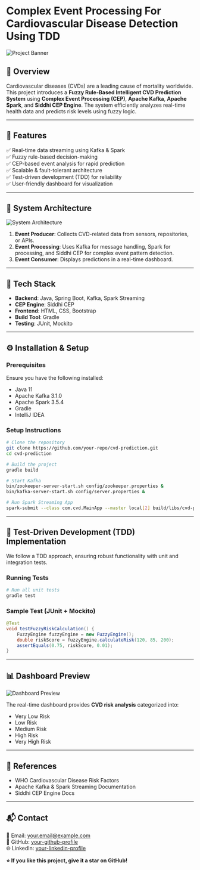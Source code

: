 # Complex Event Processing For Cardiovascular Disease Detection Using TDD

![Project Banner](https://via.placeholder.com/1000x300)

## 📌 Overview
Cardiovascular diseases (CVDs) are a leading cause of mortality worldwide. This project introduces a **Fuzzy Rule-Based Intelligent CVD Prediction System** using **Complex Event Processing (CEP)**, **Apache Kafka**, **Apache Spark**, and **Siddhi CEP Engine**. The system efficiently analyzes real-time health data and predicts risk levels using fuzzy logic.

---

## 🚀 Features
✅ Real-time data streaming using Kafka & Spark  
✅ Fuzzy rule-based decision-making  
✅ CEP-based event analysis for rapid prediction  
✅ Scalable & fault-tolerant architecture  
✅ Test-driven development (TDD) for reliability  
✅ User-friendly dashboard for visualization  

---

## 📜 System Architecture
![System Architecture](https://via.placeholder.com/800x400)

1. **Event Producer**: Collects CVD-related data from sensors, repositories, or APIs.  
2. **Event Processing**: Uses Kafka for message handling, Spark for processing, and Siddhi CEP for complex event pattern detection.  
3. **Event Consumer**: Displays predictions in a real-time dashboard.  

---

## 📂 Tech Stack
- **Backend**: Java, Spring Boot, Kafka, Spark Streaming
- **CEP Engine**: Siddhi CEP
- **Frontend**: HTML, CSS, Bootstrap
- **Build Tool**: Gradle
- **Testing**: JUnit, Mockito

---

## ⚙️ Installation & Setup
### Prerequisites
Ensure you have the following installed:
- Java 11
- Apache Kafka 3.1.0
- Apache Spark 3.5.4
- Gradle
- IntelliJ IDEA

### Setup Instructions
```bash
# Clone the repository
git clone https://github.com/your-repo/cvd-prediction.git
cd cvd-prediction

# Build the project
gradle build

# Start Kafka
bin/zookeeper-server-start.sh config/zookeeper.properties &
bin/kafka-server-start.sh config/server.properties &

# Run Spark Streaming App
spark-submit --class com.cvd.MainApp --master local[2] build/libs/cvd-prediction.jar
```

---

## 🧪 Test-Driven Development (TDD) Implementation
We follow a TDD approach, ensuring robust functionality with unit and integration tests.

### Running Tests
```bash
# Run all unit tests
gradle test
```

### Sample Test (JUnit + Mockito)
```java
@Test
void testFuzzyRiskCalculation() {
    FuzzyEngine fuzzyEngine = new FuzzyEngine();
    double riskScore = fuzzyEngine.calculateRisk(120, 85, 200);
    assertEquals(0.75, riskScore, 0.01);
}
```

---

## 📊 Dashboard Preview
![Dashboard Preview](https://via.placeholder.com/800x400)

The real-time dashboard provides **CVD risk analysis** categorized into:
- Very Low Risk
- Low Risk
- Medium Risk
- High Risk
- Very High Risk

---

## 📖 References
- WHO Cardiovascular Disease Risk Factors
- Apache Kafka & Spark Streaming Documentation
- Siddhi CEP Engine Docs

---

## 📬 Contact
📧 Email: your.email@example.com  
🔗 GitHub: [your-github-profile](https://github.com/your-github)  
🌐 LinkedIn: [your-linkedin-profile](https://linkedin.com/in/yourprofile)  

**⭐ If you like this project, give it a star on GitHub!**
